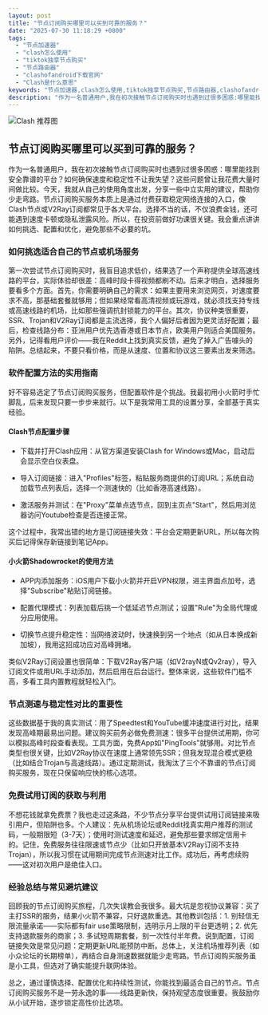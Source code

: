 ```yaml
---
layout: post
title: "节点订阅购买哪里可以买到可靠的服务？"
date: "2025-07-30 11:18:29 +0800"
tags:
  - "节点加速器"
  - "clash怎么使用"
  - "tiktok独享节点购买"
  - "节点路由器"
  - "clashofandroid下载官网"
  - "Clash是什么意思"
keywords: "节点加速器,clash怎么使用,tiktok独享节点购买,节点路由器,clashofandroid下载官网,Clash是什么意思"
description: "作为一名普通用户,我在初次接触节点订阅购买时也遇到过很多困惑:哪里能找到安全靠谱的平台？如何确保速度和稳定性不让我失望？这些问题曾让我花费大量时间做比较。今天,我就从自己的使用角度出发,分享一些中立实用的建议,帮助你少走弯路。节点订阅购买服务本质上是通过付费获取稳定网络连接的入口,像Clash节点或V2Ray订阅都常见于各大平台。选择不当的话,不仅浪费金钱,还可能遇到速度卡顿或隐私泄露风险。所以,在投资前做好功课很关键。我会重点讲讲如何挑选、配置和优化,避免那些不必要的坑。"
---
```

![Clash 推荐图](https://clashjd.github.io/assets/img/clash订阅节点购买.png)

## 节点订阅购买哪里可以买到可靠的服务？

作为一名普通用户，我在初次接触节点订阅购买时也遇到过很多困惑：哪里能找到安全靠谱的平台？如何确保速度和稳定性不让我失望？这些问题曾让我花费大量时间做比较。今天，我就从自己的使用角度出发，分享一些中立实用的建议，帮助你少走弯路。节点订阅购买服务本质上是通过付费获取稳定网络连接的入口，像Clash节点或V2Ray订阅都常见于各大平台。选择不当的话，不仅浪费金钱，还可能遇到速度卡顿或隐私泄露风险。所以，在投资前做好功课很关键。我会重点讲讲如何挑选、配置和优化，避免那些不必要的坑。

### 如何挑选适合自己的节点或机场服务

第一次尝试节点订阅购买时，我盲目追求低价，结果选了一个声称提供全球高速线路的平台，实际体验却很差：高峰时段卡得视频都刷不动。后来才明白，选择服务要看多个方面。首先，你需要明确自己的需求：如果主要用来浏览网页，对速度要求不高，那基础套餐就够用；但如果经常看高清视频或玩游戏，就必须找支持专线或高速线路的机场，比如那些强调抗封锁能力的平台。其次，协议种类很重要，SSR、Trojan和V2Ray订阅都是主流选择，我个人偏好后者因为更灵活好配置；最后，检查线路分布：亚洲用户优先选香港或日本节点，欧美用户则适合美国服务。另外，记得看用户评价——我在Reddit上找到真实反馈，避免了掉入广告噱头的陷阱。总结起来，不要只看价格，而是从速度、位置和协议这三要素出发来筛选。

### 软件配置方法的实用指南

好不容易选定了节点订阅购买服务，但配置软件是个挑战。我最初用小火箭时手忙脚乱，后来发现只要一步步来就行。以下是我常用工具的设置分享，全部基于真实经验。

#### Clash节点配置步骤

- 下载并打开Clash应用：从官方渠道安装Clash for Windows或Mac，启动后会显示空白仪表盘。

- 导入订阅链接：进入"Profiles"标签，粘贴服务商提供的订阅URL；系统自动加载节点列表后，选择一个测速快的（比如香港高速线路）。

- 激活服务并测试：在"Proxy"菜单点选节点，回到主页点"Start"，然后用浏览器访问Youtube检查是否连接正常。

这个过程中，我常出错的地方是订阅链接失效：平台会定期更新URL，所以每次购买后记得保存新链接到笔记App。

#### 小火箭Shadowrocket的使用方法

- APP内添加服务：iOS用户下载小火箭并开启VPN权限，进主界面点加号，选择"Subscribe"粘贴订阅链接。

- 配置代理模式：列表加载后挑一个低延迟节点测试；设置"Rule"为全局代理或分应用使用。

- 切换节点提升稳定性：当网络波动时，快速换到另一个地点（如从日本换成新加坡），我用这招成功应对高峰拥堵。

类似V2Ray订阅设置也很简单：下载V2Ray客户端（如V2rayN或Qv2ray），导入订阅文件或用URL手动添加，然后启用在后台运行。整体来说，这些软件门槛不高，多看工具内置教程就轻松入门。

### 节点测速与稳定性对比的重要性

这些数据基于我的真实测试：用了Speedtest和YouTube缓冲速度进行对比，结果发现高峰期最易出问题。建议购买前务必做免费测速：很多平台提供试用期，你可以模拟高峰时段查看表现。工具方面，免费App如"PingTools"就够用。对比节点类型也很关键，比如V2Ray协议在速度上通常领先SSR；但我发现混合模式更稳（比如结合Trojan与高速线路）。通过定期测试，我淘汰了三个不靠谱的节点订阅购买服务，现在只保留响应快的核心选项。

### 免费试用订阅的获取与利用

不想花钱就拿免费票？我也走过这条路，不少节点分享平台提供试用订阅链接来吸引用户，但陷阱也多。个人建议：先从机场论坛或Reddit找真实用户推荐的测试码，一般期限短（3-7天）；使用时测试速度和延迟，避免那些要求绑定信用卡的。记住，免费服务往往限速或节点少（比如只开放基本V2Ray订阅不支持Trojan），所以我习惯在试用期间完成节点测速对比工作。成功后，再考虑续购——这对初次用户是绝佳入口。

### 经验总结与常见避坑建议

回顾我的节点订阅购买旅程，几次失误教会我很多。最大坑是忽视协议兼容：买了主打SSR的服务，结果小火箭不兼容，只好退款重选。其他教训包括：1. 别轻信无限流量承诺——实际都有fair use策略限制，选明示月上限的平台更透明；2. 优先支持退款服务的商家；3. 多试短周期套餐，别一次性付半年费。说到配置，订阅链接失效是常见问题：定期更新URL能预防中断。总体上，关注机场推荐列表（如小众论坛的长期榜单），再结合自身测速数据就能少走弯路。节点订阅购买服务虽是小工具，但选对了确实能提升联网体验。

总之，通过谨慎选择、配置优化和持续性测试，你能找到最适合自己的节点。节点订阅购买服务不是一劳永逸的事——线路更新快，保持观望态度很重要。我鼓励你从小试开始，逐步锁定高性价比选项。
